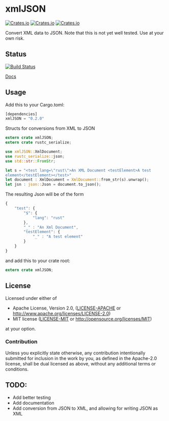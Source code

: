 # xmlJSON

[![Crates.io](https://img.shields.io/crates/l/xmlJSON.svg)](https://crates.io/crates/xmlJSON)
[![Crates.io](https://img.shields.io/crates/v/xmlJSON.svg)](https://crates.io/crates/xmlJSON)
[![Crates.io](https://img.shields.io/crates/d/xmlJSON.svg)](https://crates.io/crates/xmlJSON)

Convert XML data to JSON. Note that this is not yet well tested. Use at your own risk.

## Status
[![Build Status](https://travis-ci.org/sacooper/xmlJSON-rs.svg?branch=master)](https://travis-ci.org/sacooper/xmlJSON-rs.svg)

[Docs](http://sacooper.io/xmlJSON-rs/xmlJSON/index.html)

## Usage
Add this to your Cargo.toml:
```rust
[dependencies]
xmlJSON = "0.2.0"
```

Structs for conversions from XML to JSON
```rust
extern crate xmlJSON;
extern crate rustc_serialize;

use xmlJSON::XmlDocument;
use rustc_serialize::json;
use std::str::FromStr;

let s = "<test lang=\"rust\">An XML Document <testElement>A test
element</testElement></test>"
let document : XmlDocument = XmlDocument::from_str(s).unwrap();
let jsn : json::Json = document.to_json(); 
```

The resulting Json will be of the form

```javascript
{
    "test": {
        "$": {
            "lang": "rust"
        },
        "_" : "An Xml Document",
        "testElement": {
            "_" : "A test element" 
        }
    }
}
```

and add this to your crate root:
```rust
extern crate xmlJSON;
```

## License

Licensed under either of

 * Apache License, Version 2.0, ([LICENSE-APACHE](LICENSE-APACHE) or http://www.apache.org/licenses/LICENSE-2.0)
 * MIT license ([LICENSE-MIT](LICENSE-MIT) or http://opensource.org/licenses/MIT)

at your option.

### Contribution

Unless you explicitly state otherwise, any contribution intentionally submitted
for inclusion in the work by you, as defined in the Apache-2.0 license, shall be dual licensed as above, without any
additional terms or conditions.

## TODO:
- Add better testing
- Add documentation
- Add conversion from JSON to XML, and allowing for writing JSON as XML
